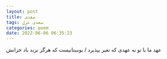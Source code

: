 ```yaml
---
layout: post
title: سعدی
tags: سعدی غزل
categories: poem
date: 2022-06-06 06:35:23
---
```


عهد ما با تو نه عهدی که تغیر بپذیرد / بوستانیست که هرگز نزند باد خزانش
